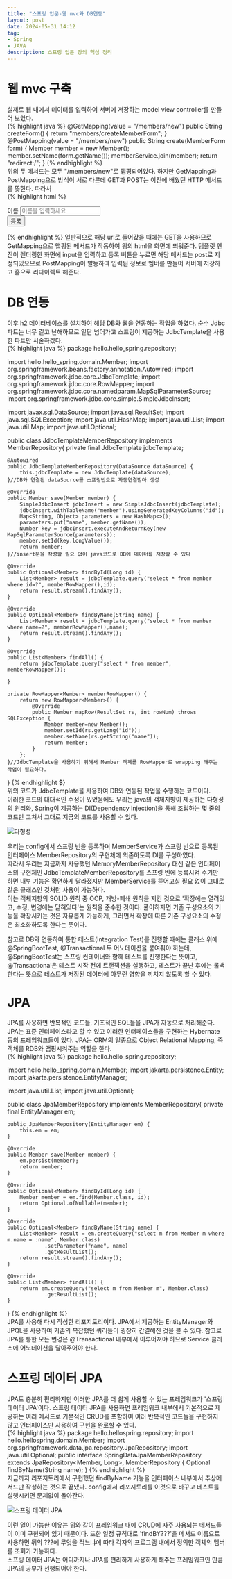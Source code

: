 ```yaml
---
title: "스프링 입문-웹 mvc와 DB연동"
layout: post
date: 2024-05-31 14:12
tag:
- Spring
- JAVA
description: 스프링 입문 강의 핵심 정리
---  
```


# 웹 mvc 구축  
실제로 웹 내에서 데이터를 입력하여 서버에 저장하는 model view controller를 만들어 보았다.  
{% highlight java %}
 @GetMapping(value = "/members/new")
 public String createForm() {
    return "members/createMemberForm";
 }
 @PostMapping(value = "/members/new")
 public String create(MemberForm form) {
    Member member = new Member();
    member.setName(form.getName());
    memberService.join(member);
    return "redirect:/";
 }
{% endhighlight %}  
위의 두 메서드는 모두 "/members/new"로 맵핑되어있다. 하지만 GetMapping과 PostMapping으로 방식이 서로 다른데 GET과 POST는 이전에 배웠던 HTTP 메서드를 뜻한다. 따라서  
{% highlight html %}
 <!DOCTYPE HTML>
 <html xmlns:th="http://www.thymeleaf.org">
 <body>
 <div class="container">
    <form action="/members/new" method="post">
        <div class="form-group">
            <label for="name">이름</label>
            <input type="text" id="name" name="name" placeholder="이름을 입력하세요">
        </div>
        <button type="submit">등록</button>
    </form>
 </div> <!-- /container -->
 </body>
 </html>
{% endhighlight %}  
일반적으로 해당 url로 들어갔을 때에는 GET을 사용하므로 GetMapping으로 맵핑된 메서드가 작동하여 위의 html을 화면에 띄워준다.  
템플릿 엔진이 렌더링한 화면에 input을 입력하고 등록 버튼을 누르면 해당 메서드는 post로 지정되있으므로 PostMapping이 발동하여 입력된 정보로 멤버를 만들어 서버에 저장하고 홈으로 리다이렉트 해준다.  

# DB 연동  
이후 h2 데이터베이스를 설치하여 해당 DB와 웹을 연동하는 작업을 하였다. 순수 Jdbc 파트는 너무 길고 난해하므로 일단 넘어가고 스프링이 제공하는 JdbcTemplate을 사용한 파트만 서술하겠다.  
{% highlight java %}
package hello.hello_spring.repository;

import hello.hello_spring.domain.Member;
import org.springframework.beans.factory.annotation.Autowired;
import org.springframework.jdbc.core.JdbcTemplate;
import org.springframework.jdbc.core.RowMapper;
import org.springframework.jdbc.core.namedparam.MapSqlParameterSource;
import org.springframework.jdbc.core.simple.SimpleJdbcInsert;

import javax.sql.DataSource;
import java.sql.ResultSet;
import java.sql.SQLException;
import java.util.HashMap;
import java.util.List;
import java.util.Map;
import java.util.Optional;

public class JdbcTemplateMemberRepository implements MemberRepository{
    private final JdbcTemplate jdbcTemplate;

    @Autowired
    public JdbcTemplateMemberRepository(DataSource dataSource) {
        this.jdbcTemplate = new JdbcTemplate(dataSource);
    }//DB와 연결된 dataSource를 스프링빈으로 자동연결받아 생성

    @Override
    public Member save(Member member) {
        SimpleJdbcInsert jdbcInsert = new SimpleJdbcInsert(jdbcTemplate);
        jdbcInsert.withTableName("member").usingGeneratedKeyColumns("id");
        Map<String, Object> parameters = new HashMap<>();
        parameters.put("name", member.getName());
        Number key = jdbcInsert.executeAndReturnKey(new MapSqlParameterSource(parameters));
        member.setId(key.longValue());
        return member;
    }//insert문을 작성할 필요 없이 java코드로 DB에 데이터를 저장할 수 있다

    @Override
    public Optional<Member> findById(Long id) {
        List<Member> result = jdbcTemplate.query("select * from member where id=?", memberRowMapper(),id);
        return result.stream().findAny();
    }

    @Override
    public Optional<Member> findByName(String name) {
        List<Member> result = jdbcTemplate.query("select * from member where name=?", memberRowMapper(),name);
        return result.stream().findAny();
    }

    @Override
    public List<Member> findAll() {
        return jdbcTemplate.query("select * from member", memberRowMapper());

    }

    private RowMapper<Member> memberRowMapper() {
        return new RowMapper<Member>() {
            @Override
            public Member mapRow(ResultSet rs, int rowNum) throws SQLException {
                Member member=new Member();
                member.setId(rs.getLong("id"));
                member.setName(rs.getString("name"));
                return member;
            }
        };
    }//JdbcTemplate을 사용하기 위해서 Member 객체를 RowMapper로 wrapping 해주는 작업이 필요하다.
}
{% endhighlight $}  
위의 코드가 JdbcTemplate을 사용하여 DB와 연동된 작업을 수행하는 코드이다.  
이러한 코드의 대대적인 수정이 있었음에도 우리는 java의 객체지향이 제공하는 다형성의 원리와, Spring이 제공하는 DI(Dependency Injection)을 통해 조립하는 몇 줄의 코드만 고쳐서 그대로 지금의 코드를 사용할 수 있다.  

![다형성](/assets/img/다형성.PNG)  

우리는 config에서 스프링 빈을 등록하며 MemberService가 스프링 빈으로 등록된 인터페이스 MemberRepository의 구현체에 의존하도록 DI를 구성하였다.  
따라서 우리는 지금까지 사용했던 MemoryMemberRepository 대신 같은 인터페이스의 구현체인 JdbcTemplateMemberRepository를 스프링 빈에 등록시켜 주기만 하면 내부 기능은 확연하게 달라졌지만 MemberService를 뜯어고칠 필요 없이 그대로 같은 클래스인 것처럼 사용이 가능하다.  
이는 객체지향의 SOLID 원칙 중 OCP, 개방-폐쇄 원칙을 지킨 것으로 '확장에는 열려있고, 수정, 변경에는 닫혀있다'는 원칙을 준수한 것이다. 풀이하자면 기존 구성요소의 기능을 확장시키는 것은 자유롭게 가능하게, 그러면서 확장에 따른 기존 구성요소의 수정은 최소화하도록 한다는 뜻이다.  
  
참고로 DB와 연동하여 통합 테스트(Integration Test)를 진행할 때에는 클래스 위에 @SpringBootTest, @Transactional 두 어노테이션을 붙여줘야 하는데, @SpringBootTest는 스프링 컨테이너와 함께 테스트를 진행한다는 뜻이고, @Transactional은 테스트 시작 전에 트랜잭션을 실행하고, 테스트가 끝난 후에는 롤백한다는 뜻으로 테스트가 저장된 데이터에 아무런 영향을 끼치지 않도록 할 수 있다.  

# JPA  
JPA를 사용하면 반복적인 코드들, 기초적인 SQL들을 JPA가 자동으로 처리해준다. JPA는 표준 인터페이스라고 할 수 있고 이러한 인터페이스들을 구현하는 Hybernate 등의 프레임워크들이 있다. JPA는 ORM의 일종으로 Object Relational Mapping, 즉 객체를 RDB와 맵핑시켜주는 역할을 한다.  
{% highlight java %}
package hello.hello_spring.repository;

import hello.hello_spring.domain.Member;
import jakarta.persistence.Entity;
import jakarta.persistence.EntityManager;

import java.util.List;
import java.util.Optional;

public class JpaMemberRepository implements MemberRepository{
    private final EntityManager em;

    public JpaMemberRepository(EntityManager em) {
        this.em = em;
    }

    @Override
    public Member save(Member member) {
        em.persist(member);
        return member;
    }

    @Override
    public Optional<Member> findById(Long id) {
        Member member = em.find(Member.class, id);
        return Optional.ofNullable(member);
    }

    @Override
    public Optional<Member> findByName(String name) {
        List<Member> result = em.createQuery("select m from Member m where m.name = :name", Member.class)
                .setParameter("name", name)
                .getResultList();
        return result.stream().findAny();
    }

    @Override
    public List<Member> findAll() {
        return em.createQuery("select m from Member m", Member.class)
                .getResultList();
    }
}
{% endhighlight %}  
JPA를 사용해 다시 작성한 리포지토리이다. JPA에서 제공하는 EntityManager와 JPQL을 사용하여 기존의 복잡했던 쿼리들이 굉장히 간결해진 것을 볼 수 있다. 참고로 JPA를 통한 모든 변경은 @Transactional 내부에서 이루어져야 하므로 Service 클래스에 어노테이션을 달아주어야 한다.  

# 스프링 데이터 JPA  
JPA도 충분히 편리하지만 이러한 JPA를 더 쉽게 사용할 수 있는 프레임워크가 '스프링 데이터 JPA'이다. 스프링 데이터 JPA를 사용하면 프레임워크 내부에서 기본적으로 제공하는 여러 메서드로 기본적인 CRUD를 포함하여 여러 반복적인 코드들을 구현하지 않고 인터페이스만 사용하여 구현을 완료할 수 있다.  
{% highlight java %}
 package hello.hellospring.repository;
 import hello.hellospring.domain.Member;
 import org.springframework.data.jpa.repository.JpaRepository;
 import java.util.Optional;
 public interface SpringDataJpaMemberRepository extends JpaRepository<Member, Long>, MemberRepository {
 Optional<Member> findByName(String name);
 }
{% endhighlight %}  
지금까지 리포지토리에서 구현했던 findByName 기능을 인터페이스 내부에서 추상메서드만 작성하는 것으로 끝냈다. config에서 리포지토리를 이것으로 바꾸고 테스트를 실행시키면 문제없이 돌아간다.  

![스프링 데이터 JPA](/assets/img/스프링%20데이터%20JPA.PNG)  

이런 일이 가능한 이유는 위와 같이 프레임워크 내에 CRUD에 자주 사용되는 메서드들이 이미 구현되어 있기 때문이다. 또한 일정 규칙대로 'findBY???'을 메서드 이름으로 사용하면 뒤의 ???에 무엇을 적느냐에 따라 각자의 프로그램 내에서 정의한 객체의 멤버를 조회가 가능하다.  
스프링 데이터 JPA는 어디까지나 JPA를 편리하게 사용하게 해주는 프레임워크인 만큼 JPA의 공부가 선행되어야 한다.